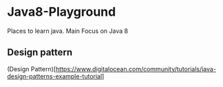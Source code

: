 # Java8-Playground
Places to learn java. Main Focus on Java 8

## Design pattern
(Design Pattern)[https://www.digitalocean.com/community/tutorials/java-design-patterns-example-tutorial]